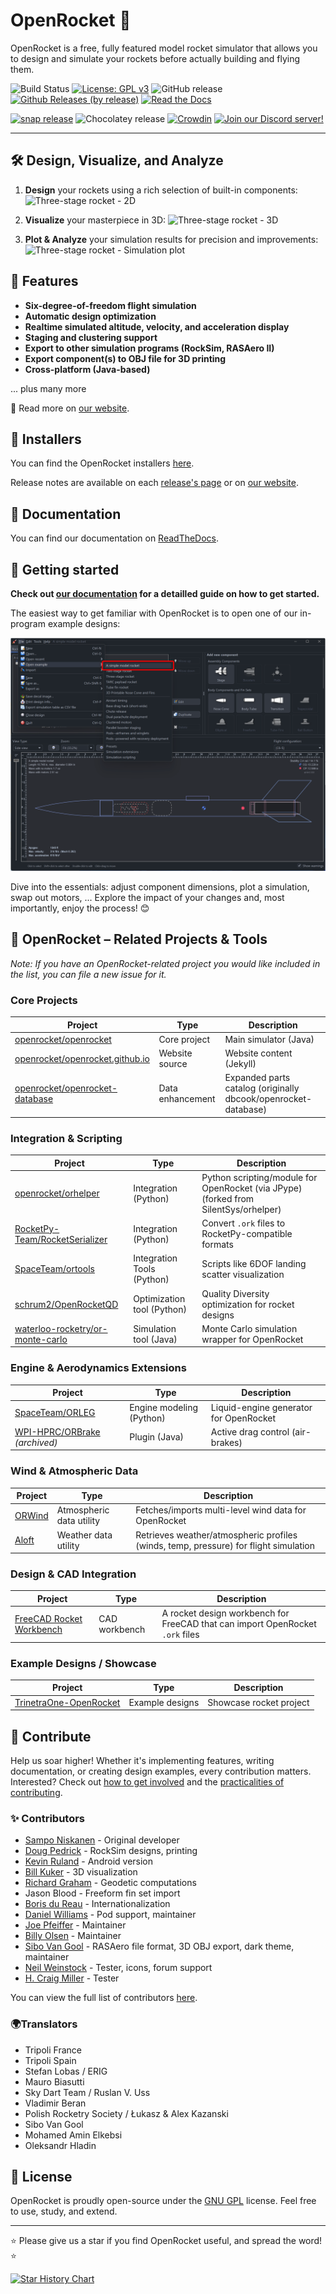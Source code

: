 # OpenRocket 🚀

OpenRocket is a free, fully featured model rocket simulator that allows you to design and simulate your rockets before actually building and flying them.

![Build Status](https://github.com/openrocket/openrocket/actions/workflows/build.yml/badge.svg)
[![License: GPL v3](https://img.shields.io/badge/License-GPLv3-blue.svg)](https://www.gnu.org/licenses/gpl-3.0)
![GitHub release](https://img.shields.io/github/release/openrocket/openrocket.svg)
[![Github Releases (by release)](https://img.shields.io/github/downloads/openrocket/openrocket/latest/total.svg)](https://GitHub.com/openrocket/openrocket/releases/)
[![Read the Docs](https://readthedocs.org/projects/openrocket/badge/?version=latest)](https://openrocket.readthedocs.io/en/latest/)

[![snap release](https://snapcraft.io/openrocket/badge.svg)](https://snapcraft.io/openrocket)
![Chocolatey release](https://img.shields.io/chocolatey/v/openrocket)
[![Crowdin](https://badges.crowdin.net/openrocket/localized.svg)](https://crowdin.com/project/openrocket)
[![Join our Discord server!](https://img.shields.io/discord/1073297014814691328?logo=discord)](https://discord.gg/qD2G5v2FAw)

--------

## 🛠️ Design, Visualize, and Analyze

1. **Design** your rockets using a rich selection of built-in components:
   ![Three-stage rocket - 2D](.github/OpenRocket_home_2D.png)

2. **Visualize** your masterpiece in 3D:
   ![Three-stage rocket - 3D](.github/OpenRocket_home_3D.png)

3. **Plot & Analyze** your simulation results for precision and improvements:
   ![Three-stage rocket - Simulation plot](.github/OpenRocket_sim.png)

## 🌟 Features

- **Six-degree-of-freedom flight simulation**
- **Automatic design optimization**
- **Realtime simulated altitude, velocity, and acceleration display**
- **Staging and clustering support**
- **Export to other simulation programs (RockSim, RASAero II)**
- **Export component(s) to OBJ file for 3D printing**
- **Cross-platform (Java-based)**

... plus many more

📖 Read more on [our website](https://openrocket.info/).

## 💾 Installers

You can find the OpenRocket installers [here](https://openrocket.info/downloads.html).

Release notes are available on each [release's page](https://github.com/openrocket/openrocket/releases) or on [our website](https://openrocket.info/release_notes.html).

## 📖 Documentation

You can find our documentation on [ReadTheDocs](https://openrocket.readthedocs.io/en/latest/).

## 🚀 Getting started

**Check out [our documentation](https://openrocket.readthedocs.io/en/latest/setup/getting_started.html) for a detailled guide on how to get started.**

The easiest way to get familiar with OpenRocket is to open one of our in-program example designs:

![Get started with the example designs](.github/getting-started.png)

Dive into the essentials: adjust component dimensions, plot a simulation, swap out motors, ... Explore the impact of your changes and, most importantly, enjoy the process! 😊

## 📐 OpenRocket – Related Projects & Tools
*Note: If you have an OpenRocket-related project you would like included in the list, you can file a new issue for it.*

### Core Projects
| Project                                                                               | Type             | Description                                                    |
|---------------------------------------------------------------------------------------|------------------|----------------------------------------------------------------|
| [openrocket/openrocket](https://github.com/openrocket/openrocket)                     | Core project     | Main simulator (Java)                                          |
| [openrocket/openrocket.github.io](https://github.com/openrocket/openrocket.github.io) | Website source   | Website content (Jekyll)                                       |
| [openrocket/openrocket-database](https://github.com/openrocket/openrocket-database)   | Data enhancement | Expanded parts catalog (originally dbcook/openrocket-database) |

### Integration & Scripting
| Project                                                                                 | Type                       | Description                                                                         |
|-----------------------------------------------------------------------------------------|----------------------------|-------------------------------------------------------------------------------------|
| [openrocket/orhelper](https://github.com/openrocket/orhelper)                           | Integration (Python)       | Python scripting/module for OpenRocket (via JPype) (forked from SilentSys/orhelper) |
| [RocketPy-Team/RocketSerializer](https://github.com/RocketPy-Team/RocketSerializer)     | Integration (Python)       | Convert `.ork` files to RocketPy-compatible formats                                 |
| [SpaceTeam/ortools](https://github.com/SpaceTeam/ortools)                               | Integration Tools (Python) | Scripts like 6DOF landing scatter visualization                                     |
| [schrum2/OpenRocketQD](https://github.com/schrum2/OpenRocketQD)                         | Optimization tool (Python) | Quality Diversity optimization for rocket designs                                   |
| [waterloo-rocketry/or-monte-carlo](https://github.com/waterloo-rocketry/or-monte-carlo) | Simulation tool (Java)     | Monte Carlo simulation wrapper for OpenRocket                                       |

### Engine & Aerodynamics Extensions
| Project                                                              | Type                     | Description                            |
|----------------------------------------------------------------------|--------------------------|----------------------------------------|
| [SpaceTeam/ORLEG](https://github.com/SpaceTeam/ORLEG)                | Engine modeling (Python) | Liquid-engine generator for OpenRocket |
| [WPI-HPRC/ORBrake](https://github.com/WPI-HPRC/ORBrake) *(archived)* | Plugin (Java)            | Active drag control (air-brakes)       |

### Wind & Atmospheric Data
| Project                                    | Type                     | Description                                                                          |
|--------------------------------------------|--------------------------|--------------------------------------------------------------------------------------|
| [ORWind](https://gpsdriftcast.com/orwind/) | Atmospheric data utility | Fetches/imports multi-level wind data for OpenRocket                                 |
| [Aloft](https://aloft.onrender.com/)       | Weather data utility     | Retrieves weather/atmospheric profiles (winds, temp, pressure) for flight simulation |

### Design & CAD Integration
| Project                                                               | Type          | Description                                                                   |
|-----------------------------------------------------------------------|---------------|-------------------------------------------------------------------------------|
| [FreeCAD Rocket Workbench](https://github.com/davesrocketshop/Rocket) | CAD workbench | A rocket design workbench for FreeCAD that can import OpenRocket `.ork` files |

### Example Designs / Showcase
| Project                                                                           | Type            | Description             |
|-----------------------------------------------------------------------------------|-----------------|-------------------------|
| [TrinetraOne-OpenRocket](https://github.com/ChinmayBhattt/TrinetraOne-OpenRocket) | Example designs | Showcase rocket project |

## 💪 Contribute

Help us soar higher! Whether it's implementing features, writing documentation, or creating design examples, every contribution matters. Interested? Check out [how to get involved](https://openrocket.info/contribute.html) and the [practicalities of contributing](CONTRIBUTING.md).

### ✨ Contributors
- [Sampo Niskanen](https://github.com/plaa) - Original developer
- [Doug Pedrick](https://github.com/rodinia814) - RockSim designs, printing
- [Kevin Ruland](https://github.com/kruland2607) - Android version
- [Bill Kuker](https://github.com/bkuker) - 3D visualization
- [Richard Graham](https://github.com/rdgraham) - Geodetic computations
- Jason Blood - Freeform fin set import
- [Boris du Reau](https://github.com/bdureau) - Internationalization
- [Daniel Williams](https://github.com/teyrana) - Pod support, maintainer
- [Joe Pfeiffer](https://github.com/JoePfeiffer) - Maintainer
- [Billy Olsen](https://github.com/wolsen) - Maintainer
- [Sibo Van Gool](https://github.com/SiboVG) - RASAero file format, 3D OBJ export, dark theme, maintainer
- [Neil Weinstock](https://github.com/neilweinstock) - Tester, icons, forum support
- [H. Craig Miller](https://github.com/hcraigmiller) - Tester

You can view the full list of contributors [here](https://github.com/openrocket/openrocket/graphs/contributors).

### 🌍Translators
- Tripoli France
- Tripoli Spain
- Stefan Lobas / ERIG
- Mauro Biasutti
- Sky Dart Team / Ruslan V. Uss
- Vladimir Beran
- Polish Rocketry Society / Łukasz & Alex Kazanski
- Sibo Van Gool
- Mohamed Amin Elkebsi
- Oleksandr Hladin

## 📜 License

OpenRocket is proudly open-source under the [GNU GPL](https://www.gnu.org/licenses/gpl-3.0.en.html) license. Feel free to use, study, and extend.

---
 
⭐ Please give us a star if you find OpenRocket useful, and spread the word! ⭐

[![Star History Chart](https://api.star-history.com/svg?repos=openrocket/openrocket&type=Date)](https://star-history.com/#openrocket/openrocket&Date)
